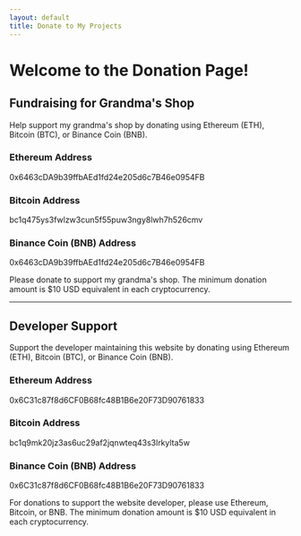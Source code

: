 ```yaml
---
layout: default
title: Donate to My Projects
---
```


# Welcome to the Donation Page!

## Fundraising for Grandma's Shop

Help support my grandma's shop by donating using Ethereum (ETH), Bitcoin (BTC), or Binance Coin (BNB).

### Ethereum Address
0x6463cDA9b39ffbAEd1fd24e205d6c7B46e0954FB

### Bitcoin Address
bc1q475ys3fwlzw3cun5f55puw3ngy8lwh7h526cmv

### Binance Coin (BNB) Address
0x6463cDA9b39ffbAEd1fd24e205d6c7B46e0954FB

Please donate to support my grandma's shop. The minimum donation amount is $10 USD equivalent in each cryptocurrency.

---

## Developer Support

Support the developer maintaining this website by donating using Ethereum (ETH), Bitcoin (BTC), or Binance Coin (BNB).

### Ethereum Address
0x6C31c87f8d6CF0B68fc48B1B6e20F73D90761833

### Bitcoin Address
bc1q9mk20jz3as6uc29af2jqnwteq43s3lrkylta5w

### Binance Coin (BNB) Address
0x6C31c87f8d6CF0B68fc48B1B6e20F73D90761833

For donations to support the website developer, please use Ethereum, Bitcoin, or BNB. The minimum donation amount is $10 USD equivalent in each cryptocurrency.
